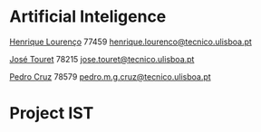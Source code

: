 # Artificial Inteligence

[Henrique Lourenço](https://github.com/henrique93) 77459 henrique.lourenco@tecnico.ulisboa.pt

[José Touret](https://github.com/migueltouret) 78215 jose.touret@tecnico.ulisboa.pt

[Pedro Cruz](https://github.com/pedrocruz27) 78579 pedro.m.g.cruz@tecnico.ulisboa.pt

# Project IST
